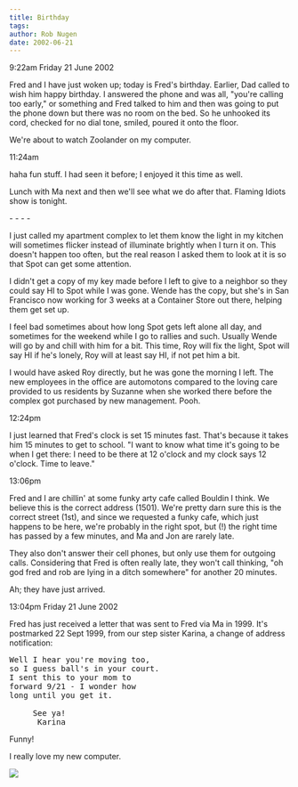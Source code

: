 ```yaml
---
title: Birthday
tags: 
author: Rob Nugen
date: 2002-06-21
---
```


<p class=date>9:22am Friday 21 June 2002</p>

<p>Fred and I have just woken up; today is Fred's birthday.  Earlier,
Dad called to wish him happy birthday.  I answered the phone and was
all, "you're calling too early," or something and Fred talked to him
and then was going to put the phone down but there was no room on the
bed.  So he unhooked its cord, checked for no dial tone, smiled,
poured it onto the floor.</p>

<p>We're about to watch Zoolander on my computer.</p>

<p class=date>11:24am</p>

<p>haha fun stuff.  I had seen it before; I enjoyed it this time as well.</p>

<p>Lunch with Ma next and then we'll see what we do after that.
Flaming Idiots show is tonight.</p>

<p>- - - -</p>

<p>I just called my apartment complex to let them know the light in my
kitchen will sometimes flicker instead of illuminate brightly when I
turn it on.  This doesn't happen too often, but the real reason I
asked them to look at it is so that Spot can get some attention.</p>

<p>I didn't get a copy of my key made before I left to give to a
neighbor so they could say HI to Spot while I was gone.  Wende has the
copy, but she's in San Francisco now working for 3 weeks at a
Container Store out there, helping them get set up.</p>

<p>I feel bad sometimes about how long Spot gets left alone all day,
and sometimes for the weekend while I go to rallies and such.  Usually
Wende will go by and chill with him for a bit.  This time, Roy will
fix the light, Spot will say HI if he's lonely, Roy will at least say
HI, if not pet him a bit.</p>

<p>I would have asked Roy directly, but he was gone the morning I
left.  The new employees in the office are automotons compared to the
loving care provided to us residents by Suzanne when she worked there
before the complex got purchased by new management.  Pooh.</p>

<p class=date>12:24pm</p>

<p>I just learned that Fred's clock is set 15 minutes fast.  That's
because it takes him 15 minutes to get to school.  "I want to know
what time it's going to be when I get there: I need to be there at 12
o'clock and my clock says 12 o'clock.  Time to leave."</p>

<p class=date>13:06pm</p>

<p>Fred and I are chillin' at some funky arty cafe called Bouldin I
think.  We believe this is the correct address (1501).  We're pretty darn
sure this is the correct street (1st), and since we requested a funky
cafe, which just happens to be here, we're probably in the right spot,
but (!) the right time has passed by a few minutes, and Ma and Jon are
rarely late.</p>

<p>They also don't answer their cell phones, but only use them for
outgoing calls.  Considering that Fred is often really late, they
won't call thinking, "oh god fred and rob are lying in a ditch
somewhere" for another 20 minutes.</p>

<p>Ah; they have just arrived.</p>

<p class=date>13:04pm Friday 21 June 2002</p>

<p>Fred has just received a letter that was sent to Fred via Ma in
1999.  It's postmarked 22 Sept 1999, from our step sister Karina, a
change of address notification:</p>

<pre>
Well I hear you're moving too,
so I guess ball's in your court.
I sent this to your mom to
forward 9/21 - I wonder how
long until you get it.

     See ya!
      Karina
</pre>

<p>Funny!</p>

<p>I really love my new computer.</p>

<p><img src='/images/rob/wL-ROB.gif'/></p>
